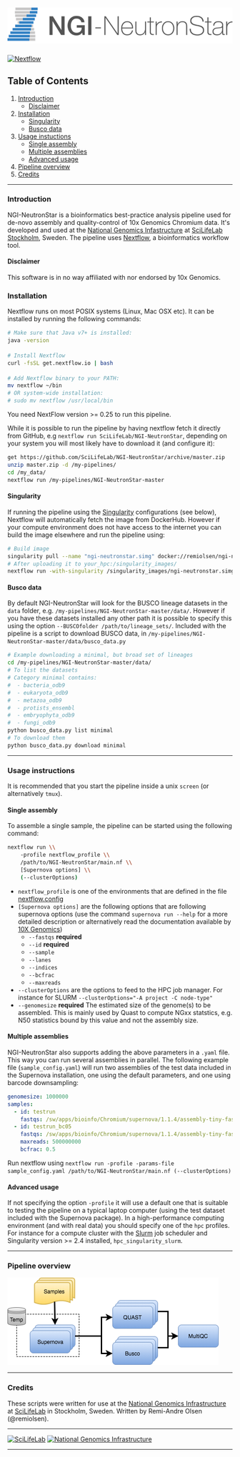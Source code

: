 # ![NGI-NeutronStar](docs/images/NGI-NeutronStar_logo.png)

[![Nextflow](https://img.shields.io/badge/nextflow-%E2%89%A50.25.1-brightgreen.svg)](https://www.nextflow.io/)

## Table of Contents

1. [Introduction](README.md#introduction)
   * [Disclaimer](README.md#disclaimer)
2. [Installation](README.md#installation)
   * [Singularity](README.md#singularity)
   * [Busco data](README.md#busco-data)
3. [Usage instuctions](README.md#usage-instructions)
   * [Single assembly](README.md#single-assembly)
   * [Multiple assemblies](README.md#multiple-assemblies)
   * [Advanced usage](README.md#advanced-usage)
4. [Pipeline overview](README.md#pipeline-overview)
5. [Credits](README.md#pipeline-overview)

---------

### Introduction

NGI-NeutronStar is a bioinformatics best-practice analysis pipeline used for de-novo assembly and quality-control of 10x Genomics Chromium data. It's developed and used at the [National Genomics Infastructure](https://ngisweden.scilifelab.se/) at [SciLifeLab Stockholm](https://www.scilifelab.se/platforms/ngi/), Sweden. The pipeline uses [Nextflow](https://www.nextflow.io), a bioinformatics workflow tool.

#### Disclaimer

This software is in no way affiliated with nor endorsed by 10x Genomics.

### Installation

Nextflow runs on most POSIX systems (Linux, Mac OSX etc). It can be installed by running the following commands:

```bash
# Make sure that Java v7+ is installed:
java -version

# Install Nextflow
curl -fsSL get.nextflow.io | bash

# Add Nextflow binary to your PATH:
mv nextflow ~/bin
# OR system-wide installation:
# sudo mv nextflow /usr/local/bin
```
You need NextFlow version >= 0.25 to run this pipeline.

While it is possible to run the pipeline by having nextflow fetch it directly from GitHub, e.g `nextflow run SciLifeLab/NGI-NeutronStar`, depending on your system you will most likely have to download it (and configure it):

```bash
get https://github.com/SciLifeLab/NGI-NeutronStar/archive/master.zip
unzip master.zip -d /my-pipelines/
cd /my_data/
nextflow run /my-pipelines/NGI-NeutronStar-master
```

#### Singularity

If running the pipeline using the [Singularity](http://singularity.lbl.gov/) configurations (see below), Nextflow will automatically fetch the image from DockerHub. However if your compute environment does not have access to the internet you can build the image elsewhere and run the pipeline using:

```bash
# Build image
singularity pull --name "ngi-neutronstar.simg" docker://remiolsen/ngi-neutronstar
# After uploading it to your_hpc:/singularity_images/
nextflow run -with-singularity /singularity_images/ngi-neutronstar.simg /my-pipelines/NGI-NeutronStar-master
```

#### Busco data

By default NGI-NeutronStar will look for the BUSCO lineage datasets in the `data` folder, e.g. `/my-pipelines/NGI-NeutronStar-master/data/`. However if you have these datasets installed any other path it is possible to specify this using the option `--BUSCOfolder /path/to/lineage_sets/`. Included with the pipeline is a script to download BUSCO data, in `/my-pipelines/NGI-NeutronStar-master/data/busco_data.py`

```bash
# Example downloading a minimal, but broad set of lineages
cd /my-pipelines/NGI-NeutronStar-master/data/
# To list the datasets
# Category minimal contains:
#  - bacteria_odb9
#  - eukaryota_odb9
#  - metazoa_odb9
#  - protists_ensembl
#  - embryophyta_odb9
#  - fungi_odb9
python busco_data.py list minimal
# To download them
python busco_data.py download minimal
```

---------

### Usage instructions
It is recommended that you start the pipeline inside a unix `screen` (or alternatively `tmux`).

#### Single assembly
To assemble a single sample, the pipeline can be started using the following command:
```bash
nextflow run \\
    -profile nextflow_profile \\
    /path/to/NGI-NeutronStar/main.nf \\
    [Supernova options] \\
    (--clusterOptions)
```
* `nextflow_profile` is one of the environments that are defined in the file [nextflow.config](nextflow.config)
* `[Supernova options]` are the following options that are following supernova options (use the command `supernova run --help` for a more detailed description or alternatively read the documentation available by [10X Genomics](https://www.10xgenomics.com/))
  * `--fastqs` **required**
  * `--id` **required**
  * `--sample`
  * `--lanes`
  * `--indices`
  * `--bcfrac`
  * `--maxreads`
* `--clusterOptions` are the options to feed to the HPC job manager. For instance for SLURM `--clusterOptions="-A project -C node-type"`
* `--genomesize` **required** The estimated size of the genome(s) to be assembled. This is mainly used by Quast to compute NGxx statstics, e.g. N50 statistics bound by this value and not the assembly size.

#### Multiple assemblies
NGI-NeutronStar also supports adding the above parameters in a `.yaml` file. This way you can run several assemblies in parallel. The following example file (`sample_config.yaml`) will run two assemblies of the test data included in the Supernova installation, one using the default parameters, and one using barcode downsampling:

```yaml
genomesize: 1000000
samples:
  - id: testrun
    fastqs: /sw/apps/bioinfo/Chromium/supernova/1.1.4/assembly-tiny-fastq/1.0.0/
  - id: testrun_bc05
    fastqs: /sw/apps/bioinfo/Chromium/supernova/1.1.4/assembly-tiny-fastq/1.0.0/
    maxreads: 500000000
    bcfrac: 0.5
```
Run nextflow using `nextflow run -profile -params-file sample_config.yaml /path/to/NGI-NeutronStar/main.nf (--clusterOptions)`

#### Advanced usage

If not specifying the option `-profile` it will use a default one that is suitable to testing the pipeline on a typical laptop computer (using the test dataset included with the Supernova package). In a high-performance computing environment (and with real data) you should specify one of the `hpc` profiles. For instance for a compute cluster with the [Slurm](https://slurm.schedmd.com/documentation.html) job scheduler and Singularity version >= 2.4 installed, `hpc_singularity_slurm`.

---------

### Pipeline overview
![NGI-NeutronStarChart](docs/images/NGI-NeutronStar_chart.png)

---------

### Credits
These scripts were written for use at the [National Genomics Infrastructure](https://portal.scilifelab.se/genomics/) at [SciLifeLab](http://www.scilifelab.se/) in Stockholm, Sweden. Written by Remi-Andre Olsen (@remiolsen).


---

[![SciLifeLab](https://raw.githubusercontent.com/SciLifeLab/NGI-MethylSeq/master/docs/images/SciLifeLab_logo.png)](http://www.scilifelab.se/)
[![National Genomics Infrastructure](https://raw.githubusercontent.com/SciLifeLab/NGI-MethylSeq/master/docs/images/NGI_logo.png)](https://ngisweden.scilifelab.se/)

---
